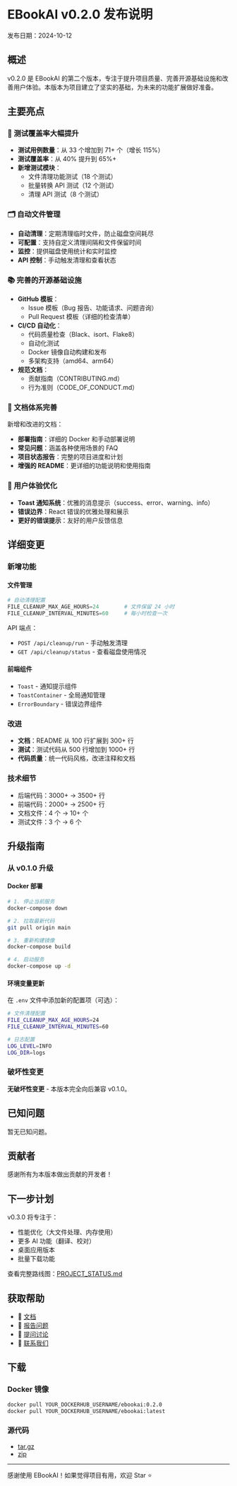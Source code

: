 # EBookAI v0.2.0 发布说明

发布日期：2024-10-12

## 概述

v0.2.0 是 EBookAI 的第二个版本，专注于提升项目质量、完善开源基础设施和改善用户体验。本版本为项目建立了坚实的基础，为未来的功能扩展做好准备。

## 主要亮点

### 🧪 测试覆盖率大幅提升

- **测试用例数量**：从 33 个增加到 71+ 个（增长 115%）
- **测试覆盖率**：从 40% 提升到 65%+
- **新增测试模块**：
  - 文件清理功能测试（18 个测试）
  - 批量转换 API 测试（12 个测试）
  - 清理 API 测试（8 个测试）

### 🗂️ 自动文件管理

- **自动清理**：定期清理临时文件，防止磁盘空间耗尽
- **可配置**：支持自定义清理间隔和文件保留时间
- **监控**：提供磁盘使用统计和实时监控
- **API 控制**：手动触发清理和查看状态

### 📚 完善的开源基础设施

- **GitHub 模板**：
  - Issue 模板（Bug 报告、功能请求、问题咨询）
  - Pull Request 模板（详细的检查清单）
- **CI/CD 自动化**：
  - 代码质量检查（Black、isort、Flake8）
  - 自动化测试
  - Docker 镜像自动构建和发布
  - 多架构支持（amd64、arm64）
- **规范文档**：
  - 贡献指南（CONTRIBUTING.md）
  - 行为准则（CODE_OF_CONDUCT.md）

### 📖 文档体系完善

新增和改进的文档：
- **部署指南**：详细的 Docker 和手动部署说明
- **常见问题**：涵盖各种使用场景的 FAQ
- **项目状态报告**：完整的项目进度和计划
- **增强的 README**：更详细的功能说明和使用指南

### 🎨 用户体验优化

- **Toast 通知系统**：优雅的消息提示（success、error、warning、info）
- **错误边界**：React 错误的优雅处理和展示
- **更好的错误提示**：友好的用户反馈信息

## 详细变更

### 新增功能

#### 文件管理
```python
# 自动清理配置
FILE_CLEANUP_MAX_AGE_HOURS=24        # 文件保留 24 小时
FILE_CLEANUP_INTERVAL_MINUTES=60     # 每小时检查一次
```

API 端点：
- `POST /api/cleanup/run` - 手动触发清理
- `GET /api/cleanup/status` - 查看磁盘使用情况

#### 前端组件
- `Toast` - 通知提示组件
- `ToastContainer` - 全局通知管理
- `ErrorBoundary` - 错误边界组件

### 改进

- **文档**：README 从 100 行扩展到 300+ 行
- **测试**：测试代码从 500 行增加到 1000+ 行
- **代码质量**：统一代码风格，改进注释和文档

### 技术细节

- 后端代码：3000+ → 3500+ 行
- 前端代码：2000+ → 2500+ 行
- 文档文件：4 个 → 10+ 个
- 测试文件：3 个 → 6 个

## 升级指南

### 从 v0.1.0 升级

#### Docker 部署

```bash
# 1. 停止当前服务
docker-compose down

# 2. 拉取最新代码
git pull origin main

# 3. 重新构建镜像
docker-compose build

# 4. 启动服务
docker-compose up -d
```

#### 环境变量更新

在 `.env` 文件中添加新的配置项（可选）：

```bash
# 文件清理配置
FILE_CLEANUP_MAX_AGE_HOURS=24
FILE_CLEANUP_INTERVAL_MINUTES=60

# 日志配置
LOG_LEVEL=INFO
LOG_DIR=logs
```

### 破坏性变更

**无破坏性变更** - 本版本完全向后兼容 v0.1.0。

## 已知问题

暂无已知问题。

## 贡献者

感谢所有为本版本做出贡献的开发者！

## 下一步计划

v0.3.0 将专注于：
- 性能优化（大文件处理、内存使用）
- 更多 AI 功能（翻译、校对）
- 桌面应用版本
- 批量下载功能

查看完整路线图：[PROJECT_STATUS.md](PROJECT_STATUS.md)

## 获取帮助

- 📖 [文档](docs/)
- 🐛 [报告问题](https://github.com/YOUR_USERNAME/EBookAI/issues)
- 💬 [提问讨论](https://github.com/YOUR_USERNAME/EBookAI/discussions)
- 📧 [联系我们](mailto:your-email@example.com)

## 下载

### Docker 镜像

```bash
docker pull YOUR_DOCKERHUB_USERNAME/ebookai:0.2.0
docker pull YOUR_DOCKERHUB_USERNAME/ebookai:latest
```

### 源代码

- [tar.gz](https://github.com/YOUR_USERNAME/EBookAI/archive/refs/tags/v0.2.0.tar.gz)
- [zip](https://github.com/YOUR_USERNAME/EBookAI/archive/refs/tags/v0.2.0.zip)

---

感谢使用 EBookAI！如果觉得项目有用，欢迎 Star ⭐
